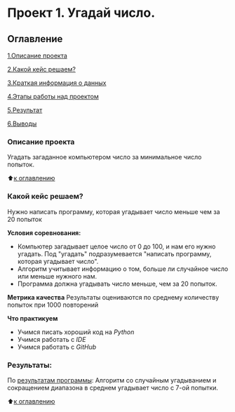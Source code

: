 # Проект 1. Угадай число.

## Оглавление
[1.Описание проекта](https://github.com/Alexandra231116/Alexa_Data_Science/blob/main/project_1/README1.md#Описание_проекта)

[2.Какой кейс решаем?](https://github.com/Alexandra231116/Alexa_Data_Science/blob/main/project_1/README1.md#Какой_кейс_решаем)

[3.Краткая информация о данных](https://github.com/Alexandra231116/Alexa_Data_Science/blob/main/project_1/README1.md#Краткая_информация_о_данных)

[4.Этапы работы над проектом](https://github.com/Alexandra231116/Alexa_Data_Science/blob/main/project_1/README1.md#Этапы-работы-над-проектом)

[5.Результат](https://github.com/Alexandra231116/Alexa_Data_Science/blob/main/project_1/README1.md#Результат)

[6.Выводы](https://github.com/Alexandra231116/Alexa_Data_Science/blob/main/project_1/README1.md#Выводы)

### Описание проекта
Угадать загаданное компьютером число за минимальное число попыток.

:arrow_up:[к оглавлению](https://github.com/Alexandra231116/Alexa_Data_Science/tree/main/project_1)


### Какой кейс решаем?
Нужно написать программу, которая угадывает число меньше чем за 20 попыток

**Условия соревнования:**
- Компьютер загадывает целое число от 0 до 100, и нам его нужно угадать. Под "угадать" подразумевается "написать программу, которая угадывает число".
- Алгоритм учитывает информацию о том, больше ли случайное число или меньше нужного нам.
- Программа должна угадывать число меньше, чем за 20 попыток.

**Метрика качества**
Результаты оцениваются по среднему количеству попыток при 1000 повторений

**Что практикуем**
- Учимся писать хороший код на *Python*
- Учимся работать с *IDE*
- Учимся работать с *GitHub*

### Результаты:  
По [результатам программы](https://github.com/Alexandra231116/Alexa_Data_Science/blob/main/project_1/task_8_1.py):
Алгоритм со случайным угадыванием и сокращением диапазона в среднем угадывает число с 7-ой попытки.

:arrow_up:[к оглавлению](https://github.com/Alexandra231116/Alexa_Data_Science/tree/main/project_1)

